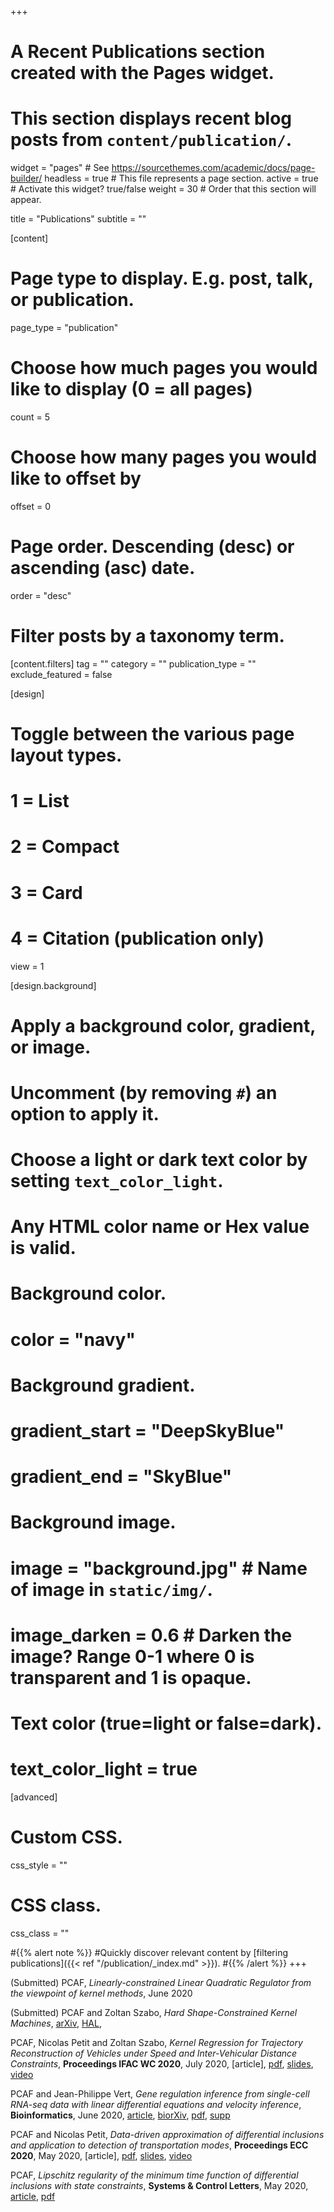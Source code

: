 +++
# A Recent Publications section created with the Pages widget.
# This section displays recent blog posts from `content/publication/`.

widget = "pages"  # See https://sourcethemes.com/academic/docs/page-builder/
headless = true  # This file represents a page section.
active = true  # Activate this widget? true/false
weight = 30  # Order that this section will appear.

title = "Publications"
subtitle = ""

[content]
  # Page type to display. E.g. post, talk, or publication.
  page_type = "publication"
  
  # Choose how much pages you would like to display (0 = all pages)
  count = 5
  
  # Choose how many pages you would like to offset by
  offset = 0

  # Page order. Descending (desc) or ascending (asc) date.
  order = "desc"

  # Filter posts by a taxonomy term.
  [content.filters]
    tag = ""
    category = ""
    publication_type = ""
    exclude_featured = false
  
[design]
  # Toggle between the various page layout types.
  #   1 = List
  #   2 = Compact
  #   3 = Card
  #   4 = Citation (publication only)
  view = 1
  
[design.background]
  # Apply a background color, gradient, or image.
  #   Uncomment (by removing `#`) an option to apply it.
  #   Choose a light or dark text color by setting `text_color_light`.
  #   Any HTML color name or Hex value is valid.
    
  # Background color.
  # color = "navy"
  
  # Background gradient.
  # gradient_start = "DeepSkyBlue"
  # gradient_end = "SkyBlue"
  
  # Background image.
  # image = "background.jpg"  # Name of image in `static/img/`.
  # image_darken = 0.6  # Darken the image? Range 0-1 where 0 is transparent and 1 is opaque.

  # Text color (true=light or false=dark).
  # text_color_light = true  
  
[advanced]
 # Custom CSS. 
 css_style = ""
 
 # CSS class.
 css_class = ""


#{{% alert note %}}
#Quickly discover relevant content by [filtering publications]({{< ref "/publication/_index.md" >}}).
#{{% /alert %}}
+++

(Submitted) PCAF, _Linearly-constrained Linear Quadratic Regulator from the viewpoint of kernel methods_, June 2020

(Submitted) PCAF and Zoltan Szabo, _Hard Shape-Constrained Kernel Machines_, [arXiv](https://arxiv.org/abs/2005.12636), [HAL](https://hal.archives-ouvertes.fr/hal-02625276),

PCAF, Nicolas Petit and Zoltan Szabo, _Kernel Regression for Trajectory Reconstruction of Vehicles under Speed and Inter-Vehicular Distance Constraints_, **Proceedings IFAC WC 2020**, July 2020, [article], [pdf](publication/PCAF_IFAC2020/PCAF_IFAC2020text/PCAF_IFAC2020text.pdf), [slides](publication/PCAF_IFAC2020/PCAF_IFAC2020slides/PCAF_IFAC2020slides.pdf), [video](https://drive.google.com/file/d/1UU6NU0HqbONkX18H0LVG9_1BTMs4z1a6/view?usp=sharing)

PCAF and Jean-Philippe Vert, _Gene regulation inference from single-cell RNA-seq data with linear differential equations and velocity inference_, **Bioinformatics**, June 2020, [article](https://doi.org/10.1093/bioinformatics/btaa576), [biorXiv](https://www.biorxiv.org/content/10.1101/464479v1), [pdf](publication/PCAF_Bioinfo2020/PCAF_Bioinfo2020arxiv/PCAF_Bioinfo2020arxiv.pdf), [supp](publication/PCAF_Bioinfo2020/PCAF_Bioinfo2020arxiv_supp/PCAF_Bioinfo2020arxiv_supp.pdf)

PCAF and Nicolas Petit, _Data-driven approximation of differential inclusions and application to detection of transportation modes_, **Proceedings ECC 2020**, May 2020, [article], [pdf](publication/PCAF_ECC2020/PCAF_ECC2020text/PCAF_ECC2020text.pdf), [slides](publication/PCAF_ECC2020/PCAF_ECC2020slides/PCAF_ECC2020slides.pdf), [video](https://drive.google.com/file/d/18Ul-O1f_uOKrdYOqVe3aIZXAzmhRofBp/view?usp=sharing)

PCAF, _Lipschitz regularity of the minimum time function of differential inclusions with state constraints_, **Systems \& Control Letters**, May 2020, [article](https://doi.org/10.1016/j.sysconle.2020.104677), [pdf](publication/PCAF_S&CL2020/PCAF_S&CL2020arxiv/PCAF_S&CL2020arxiv.pdf)